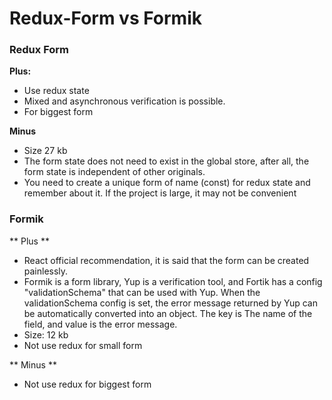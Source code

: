 # Redux-Form vs Formik

### Redux Form

**Plus:**
- Use redux state
- Mixed and asynchronous verification is possible.
- For biggest form

**Minus**
- Size 27 kb
- The form state does not need to exist in the global store, after all, the form state is independent of other originals.
- You need to create a unique form of name (const) for redux state and remember about it. If the project is large, it may not be convenient

### Formik

** Plus **
- React official recommendation, it is said that the form can be created painlessly.
- Formik is a form library, Yup is a verification tool, and Fortik has a config "validationSchema" that can be used with Yup. When the validationSchema config is set, the error message returned by Yup can be automatically converted into an object. The key is The name of the field, and value is the error message.
- Size: 12 kb
- Not use redux for small form

** Minus **
- Not use redux for biggest form